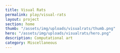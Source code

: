 ```yaml
---
title: Visual Rats
permalink: play/visual-rats
layout: project
section: home
thumb: "/assets/img/uploads/visualrats/thumb.png"
hero: "/assets/img/uploads/visualrats/hero.png"
description: Computational art
category: Miscellaneous
---
```



